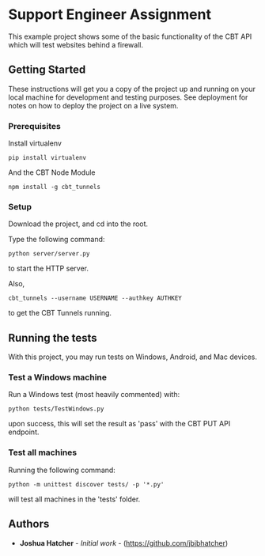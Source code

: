 # Support Engineer Assignment

This example project shows some of the basic functionality of the CBT API which will test websites behind a firewall.

## Getting Started

These instructions will get you a copy of the project up and running on your local machine for development and testing purposes. See deployment for notes on how to deploy the project on a live system.

### Prerequisites
Install virtualenv

```
pip install virtualenv
```

And the CBT Node Module

```
npm install -g cbt_tunnels
```

### Setup

Download the project, and cd into the root.

Type the following command:

```
python server/server.py
```
to start the HTTP server.

Also,

```
cbt_tunnels --username USERNAME --authkey AUTHKEY
```
to get the CBT Tunnels running.

## Running the tests

With this project, you may run tests on Windows, Android, and Mac devices.

### Test a Windows machine

Run a Windows test (most heavily commented) with:

```
python tests/TestWindows.py
```
upon success, this will set the result as 'pass' with the CBT PUT API endpoint.

### Test all machines

Running the following command:
```
python -m unittest discover tests/ -p '*.py'
```
will test all machines in the 'tests' folder.

## Authors

* **Joshua Hatcher** - *Initial work* - (https://github.com/jbjbhatcher)
